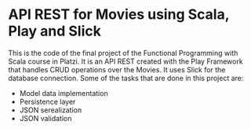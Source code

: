 # API REST for Movies using Scala, Play and Slick

This is the code of the final project of the Functional Programming with Scala course in Platzi. It is an API REST created with the Play
Framework that handles CRUD operations over the Movies. It uses Slick for the database connection. Some of the tasks that are done in this project are: 
- Model data implementation
- Persistence layer
- JSON serealization
- JSON validation
